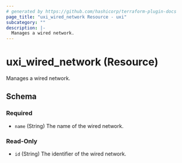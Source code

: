 ```yaml
---
# generated by https://github.com/hashicorp/terraform-plugin-docs
page_title: "uxi_wired_network Resource - uxi"
subcategory: ""
description: |-
  Manages a wired network.
---
```


# uxi_wired_network (Resource)

Manages a wired network.



<!-- schema generated by tfplugindocs -->
## Schema

### Required

- `name` (String) The name of the wired network.

### Read-Only

- `id` (String) The identifier of the wired network.
